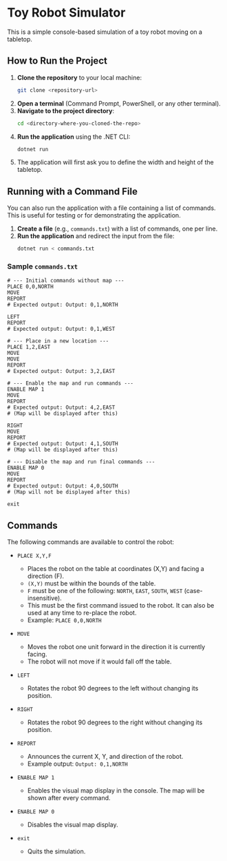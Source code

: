 # Toy Robot Simulator

This is a simple console-based simulation of a toy robot moving on a tabletop.

## How to Run the Project

1.  **Clone the repository** to your local machine:
    ```sh
    git clone <repository-url>
    ```
2.  **Open a terminal** (Command Prompt, PowerShell, or any other terminal).
3.  **Navigate to the project directory**:
    ```sh
    cd <directory-where-you-cloned-the-repo>
    ```
4.  **Run the application** using the .NET CLI:
    ```sh
    dotnet run
    ```
5.  The application will first ask you to define the width and height of the tabletop.

## Running with a Command File

You can also run the application with a file containing a list of commands. This is useful for testing or for demonstrating the application.

1.  **Create a file** (e.g., `commands.txt`) with a list of commands, one per line.
2.  **Run the application** and redirect the input from the file:
    ```sh
    dotnet run < commands.txt
    ```

### Sample `commands.txt`

```
# --- Initial commands without map ---
PLACE 0,0,NORTH
MOVE
REPORT
# Expected output: Output: 0,1,NORTH

LEFT
REPORT
# Expected output: Output: 0,1,WEST

# --- Place in a new location ---
PLACE 1,2,EAST
MOVE
MOVE
REPORT
# Expected output: Output: 3,2,EAST

# --- Enable the map and run commands ---
ENABLE MAP 1
MOVE
REPORT
# Expected output: Output: 4,2,EAST
# (Map will be displayed after this)

RIGHT
MOVE
REPORT
# Expected output: Output: 4,1,SOUTH
# (Map will be displayed after this)

# --- Disable the map and run final commands ---
ENABLE MAP 0
MOVE
REPORT
# Expected output: Output: 4,0,SOUTH
# (Map will not be displayed after this)

exit
```

## Commands

The following commands are available to control the robot:

- `PLACE X,Y,F`

  - Places the robot on the table at coordinates (X,Y) and facing a direction (F).
  - `(X,Y)` must be within the bounds of the table.
  - `F` must be one of the following: `NORTH`, `EAST`, `SOUTH`, `WEST` (case-insensitive).
  - This must be the first command issued to the robot. It can also be used at any time to re-place the robot.
  - Example: `PLACE 0,0,NORTH`

- `MOVE`

  - Moves the robot one unit forward in the direction it is currently facing.
  - The robot will not move if it would fall off the table.

- `LEFT`

  - Rotates the robot 90 degrees to the left without changing its position.

- `RIGHT`

  - Rotates the robot 90 degrees to the right without changing its position.

- `REPORT`

  - Announces the current X, Y, and direction of the robot.
  - Example output: `Output: 0,1,NORTH`

- `ENABLE MAP 1`

  - Enables the visual map display in the console. The map will be shown after every command.

- `ENABLE MAP 0`

  - Disables the visual map display.

- `exit`
  - Quits the simulation.
